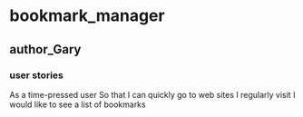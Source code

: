# bookmark_manager
## author_Gary
### user stories
As a time-pressed user
So that I can quickly go to web sites I regularly visit
I would like to see a list of bookmarks